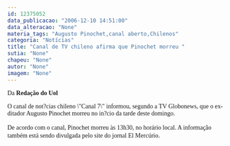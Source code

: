 ```yaml
---
id: 12375052
data_publicacao: "2006-12-10 14:51:00"
data_alteracao: "None"
materia_tags: "Augusto Pinochet,canal aberto,Chilenos"
categoria: "Notícias"
title: "Canal de TV chileno afirma que Pinochet morreu "
sutia: "None"
chapeu: "None"
autor: "None"
imagem: "None"
---
```

<p><P><FONT face=Verdana>Da <STRONG>Redação do Uol</STRONG></FONT></P></p>
<p><P><FONT face=Verdana>O canal de not?cias chileno \"Canal 7\" informou, segundo a TV Globonews, que o ex-ditador Augusto Pinochet morreu no in?cio da tarde deste domingo.<BR><BR>De acordo com o canal, Pinochet morreu às 13h30, no horário local. A informação também está sendo divulgada pelo site do jornal El Mercúrio</FONT>.</P> </p>
